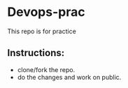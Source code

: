 # Devops-prac
This repo is for practice

## Instructions:
 - clone/fork the repo.
 - do the changes and work on public.

